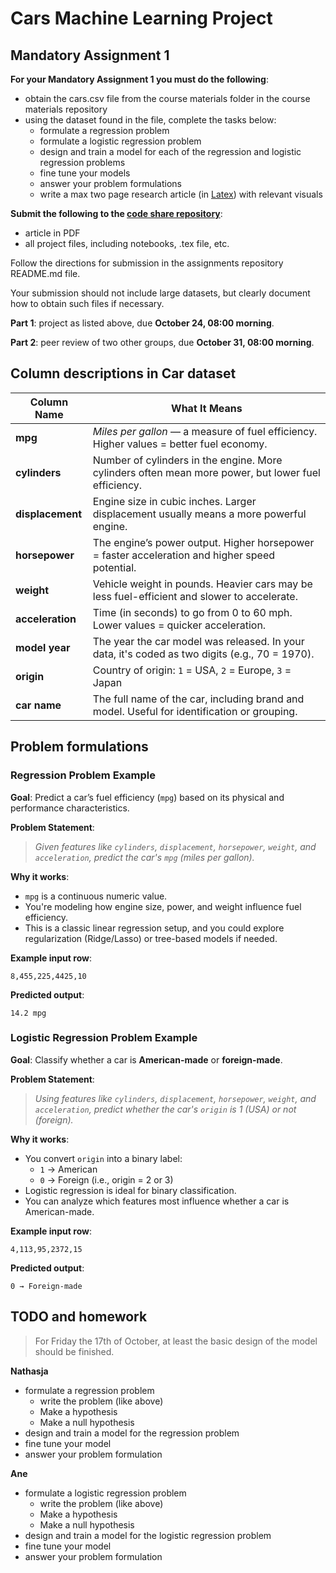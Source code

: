 # Cars Machine Learning Project

## Mandatory Assignment 1

**For your Mandatory Assignment 1 you must do the following**:

- obtain the cars.csv file from the course materials folder in the course materials repository
- using the dataset found in the file, complete the tasks below:
  - formulate a regression problem
  - formulate a logistic regression problem
  - design and train a model for each of the regression and logistic regression problems
  - fine tune your models
  - answer your problem formulations
  - write a max two page research article (in [Latex](https://gitlab.com/keaorg/kea-aai-latex-demo)) with relevant visuals

**Submit the following to the [code share repository](https://gitlab.com/keaorg/kea-aai-codeshare-2025-2)**:
- article in PDF
- all project files, including notebooks, .tex file, etc.

Follow the directions for submission in the assignments repository README.md file.

Your submission should not include large datasets, but clearly document how to obtain such files if necessary.

**Part 1**: project as listed above, due **October 24, 08:00 morning**.

**Part 2**: peer review of two other groups, due **October 31, 08:00 morning**.

## Column descriptions in Car dataset

| Column Name     | What It Means                                                                 |
|-----------------|--------------------------------------------------------------------------------|
| **mpg**         | *Miles per gallon* — a measure of fuel efficiency. Higher values = better fuel economy. |
| **cylinders**   | Number of cylinders in the engine. More cylinders often mean more power, but lower fuel efficiency. |
| **displacement**| Engine size in cubic inches. Larger displacement usually means a more powerful engine. |
| **horsepower**  | The engine’s power output. Higher horsepower = faster acceleration and higher speed potential. |
| **weight**      | Vehicle weight in pounds. Heavier cars may be less fuel-efficient and slower to accelerate. |
| **acceleration**| Time (in seconds) to go from 0 to 60 mph. Lower values = quicker acceleration. |
| **model year**  | The year the car model was released. In your data, it's coded as two digits (e.g., 70 = 1970). |
| **origin**      | Country of origin: `1` = USA, `2` = Europe, `3` = Japan |
| **car name**    | The full name of the car, including brand and model. Useful for identification or grouping. |

## Problem formulations

### Regression Problem Example

**Goal**: Predict a car’s fuel efficiency (`mpg`) based on its physical and performance characteristics.

**Problem Statement**:  
> *Given features like `cylinders`, `displacement`, `horsepower`, `weight`, and `acceleration`, predict the car's `mpg` (miles per gallon).*

**Why it works**:  
- `mpg` is a continuous numeric value.
- You're modeling how engine size, power, and weight influence fuel efficiency.
- This is a classic linear regression setup, and you could explore regularization (Ridge/Lasso) or tree-based models if needed.

**Example input row**:
```csv
8,455,225,4425,10
```
**Predicted output**:
```csv
14.2 mpg
```

### Logistic Regression Problem Example

**Goal**: Classify whether a car is **American-made** or **foreign-made**.

**Problem Statement**:  
> *Using features like `cylinders`, `displacement`, `horsepower`, `weight`, and `acceleration`, predict whether the car's `origin` is 1 (USA) or not (foreign).*

**Why it works**:  
- You convert `origin` into a binary label:  
  - `1` → American  
  - `0` → Foreign (i.e., origin = 2 or 3)
- Logistic regression is ideal for binary classification.
- You can analyze which features most influence whether a car is American-made.

**Example input row**:
```csv
4,113,95,2372,15
```
**Predicted output**:
```csv
0 → Foreign-made
```

## TODO and homework

> For Friday the 17th of October, at least the basic design of the model should be finished.

**Nathasja**
- formulate a regression problem
  - write the problem (like above)
  - Make a hypothesis
  - Make a null hypothesis
- design and train a model for the regression problem
- fine tune your model
- answer your problem formulation

**Ane**
- formulate a logistic regression problem
  - write the problem (like above)
  - Make a hypothesis
  - Make a null hypothesis
- design and train a model for the logistic regression problem
- fine tune your model
- answer your problem formulation

